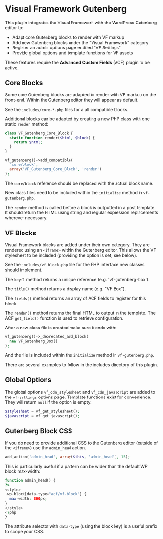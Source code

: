 # Visual Framework Gutenberg

This plugin integrates the Visual Framework with the WordPress Gutenberg editor to:

* Adapt core Gutenberg blocks to render with VF markup
* Add new Gutenberg blocks under the "Visual Framework" category
* Register an admin options page entitled "VF Settings"
* Provide global options and template functions for VF assets

These features require the **Advanced Custom Fields** (ACF) plugin to be active.

## Core Blocks

Some core Gutenberg blocks are adapted to render with VF markup on the front-end. Within the Gutenberg editor they will appear as default.

See the `includes/core-*.php` files for a all compatible blocks.

Additional blocks can be adapted by creating a new PHP class with one static `render` method:

```php
class VF_Gutenberg_Core_Block {
  static function render($html, $block) {
    return $html;
  }
}

vf_gutenberg()->add_compatible(
  'core/block',
  array('VF_Gutenberg_Core_Block', 'render')
);
```

The `core/block` reference should be replaced with the actual block name.

New class files need to be included within the `initialize` method in `vf-gutenberg.php`.

The `render` method is called before a block is outputted in a post template. It should return the HTML using string and regular expression replacements wherever necessary.

## VF Blocks

Visual Framework blocks are added under their own category. They are rendered using an `<iframe>` within the Gutenberg editor. This allows the VF stylesheet to be included (providing the option is set; see below).

See the `includes/vf-block.php` file for the PHP interface new classes should implement.

The `key()` method returns a unique reference (e.g. 'vf-gutenberg-box').

The `title()` method returns a display name (e.g. "VF Box").

The `fields()` method returns an array of ACF fields to register for this block.

The `render()` method returns the final HTML to output in the template. The ACF `get_field()` function is used to retrieve configuration.

After a new class file is created make sure it ends with:

```php
vf_gutenberg()->_deprecated_add_block(
  new VF_Gutenberg_Box()
);
```

And the file is included within the `initialize` method in `vf-gutenberg.php`.

There are several examples to follow in the includes directory of this plugin.

## Global Options

The global options `vf_cdn_stylesheet` and `vf_cdn_javascript` are added to the `vf-settings` options page. Template functions exist for convenience. They will return `null` if the option is empty.

```php
$stylesheet = vf_get_stylesheet();
$javascript = vf_get_javascript();
```

## Gutenberg Block CSS

If you do need to provide additional CSS to the Gutenberg editor (outside of the `<iframe>`) use the `admin_head` action.

```php
add_action('admin_head', array($this, 'admin_head'), 15);
```

This is particularly useful if a pattern can be wider than the default WP block max-width:

```php
function admin_head() {
?>
<style>
.wp-block[data-type="acf/vf-block"] {
  max-width: 800px;
}
</style>
<?php
}
```

The attribute selector with `data-type` (using the block key) is a useful prefix to scope your CSS.
